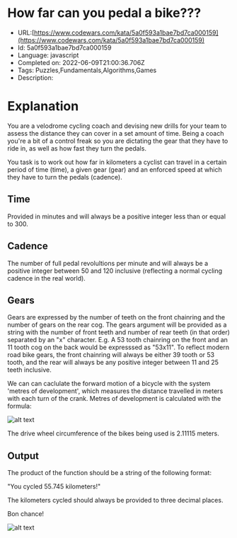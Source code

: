 # How far can you pedal a bike???

 - URL:[https://www.codewars.com/kata/5a0f593a1bae7bd7ca000159](https://www.codewars.com/kata/5a0f593a1bae7bd7ca000159)
 - Id: 5a0f593a1bae7bd7ca000159
 - Language: javascript
 - Completed on: 2022-06-09T21:00:36.706Z
 - Tags: Puzzles,Fundamentals,Algorithms,Games
 - Description:
# Explanation

You are a velodrome cycling coach and devising new drills for your team to assess the distance they can cover in a set amount of time. Being a coach you're a bit of a control freak so you are dictating the gear that they have to ride in, as well as how fast they turn the pedals.

You task is to work out how far in kilometers a cyclist can travel in a certain period of time (time), a given gear (gear) and an enforced speed at which they have to turn the pedals (cadence).

## Time
Provided in minutes and will always be a positive integer less than or equal to 300.

## Cadence
The number of full pedal revolultions per minute and will always be a positive integer between 50 and 120 inclusive (reflecting a normal cycling cadence in the real world).

## Gears
Gears are expressed by the number of teeth on the front chainring and the number of gears on the rear cog. The gears argument will be provided as a string with the number of front teeth and number of rear teeth (in that order) separated by an "x" character. E.g. A 53 tooth chainring on the front and an 11 tooth cog on the back would be expresssed as "53x11". To reflect modern road bike gears, the front chainring will always be either 39 tooth or 53 tooth, and the rear will always be any positive integer between 11 and 25 teeth inclusive.

We can can caclulate the forward motion of a bicycle with the system 'metres of development', which measures the distance travelled in meters with each turn of the crank. Metres of development is calculated with the formula:

![alt text](http://res.cloudinary.com/jamesriall/image/upload/v1511023861/gear-inches_q0vmqk.png "Meters of development")

The drive wheel circumference of the bikes being used is 2.11115 meters.

## Output
The product of the function should be a string of the following format:

"You cycled 55.745 kilometers!"

The kilometers cycled should always be provided to three decimal places.

Bon chance!

![alt text](http://cycling-passion.com/wp-content/uploads/2014/09/Eddy-Merckx-Hour-Record-Mexico-City-1972.jpg "Eddy Merckx")
